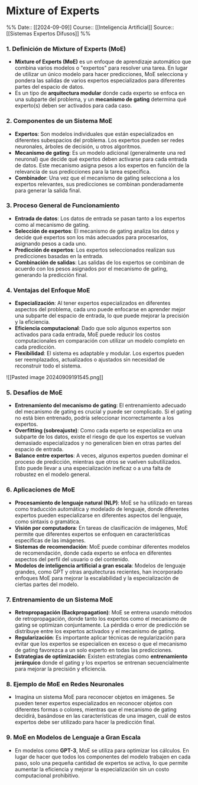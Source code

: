# Mixture of Experts

%%
Date:: [[2024-09-09]]
Course:: [[Inteligencia Artificial]]
Source:: [[Sistemas Expertos Difusos]]
%%


### 1. **Definición de Mixture of Experts (MoE)**

- **Mixture of Experts (MoE)** es un enfoque de aprendizaje automático que combina varios modelos o "expertos" para resolver una tarea. En lugar de utilizar un único modelo para hacer predicciones, MoE selecciona y pondera las salidas de varios expertos especializados para diferentes partes del espacio de datos.
- Es un tipo de **arquitectura modular** donde cada experto se enfoca en una subparte del problema, y un **mecanismo de gating** determina qué experto(s) deben ser activados para cada caso.

### 2. **Componentes de un Sistema MoE**

- **Expertos**: Son modelos individuales que están especializados en diferentes subespacios del problema. Los expertos pueden ser redes neuronales, árboles de decisión, u otros algoritmos.
- **Mecanismo de gating**: Es un modelo adicional (generalmente una red neuronal) que decide qué expertos deben activarse para cada entrada de datos. Este mecanismo asigna pesos a los expertos en función de la relevancia de sus predicciones para la tarea específica.
- **Combinador**: Una vez que el mecanismo de gating selecciona a los expertos relevantes, sus predicciones se combinan ponderadamente para generar la salida final.

### 3. **Proceso General de Funcionamiento**

- **Entrada de datos**: Los datos de entrada se pasan tanto a los expertos como al mecanismo de gating.
- **Selección de expertos**: El mecanismo de gating analiza los datos y decide qué expertos son los más adecuados para procesarlos, asignando pesos a cada uno.
- **Predicción de expertos**: Los expertos seleccionados realizan sus predicciones basadas en la entrada.
- **Combinación de salidas**: Las salidas de los expertos se combinan de acuerdo con los pesos asignados por el mecanismo de gating, generando la predicción final.

### 4. **Ventajas del Enfoque MoE**

- **Especialización**: Al tener expertos especializados en diferentes aspectos del problema, cada uno puede enfocarse en aprender mejor una subparte del espacio de entrada, lo que puede mejorar la precisión y la eficiencia.
- **Eficiencia computacional**: Dado que solo algunos expertos son activados para cada entrada, MoE puede reducir los costos computacionales en comparación con utilizar un modelo completo en cada predicción.
- **Flexibilidad**: El sistema es adaptable y modular. Los expertos pueden ser reemplazados, actualizados o ajustados sin necesidad de reconstruir todo el sistema.

![[Pasted image 20240909191545.png]]
### 5. **Desafíos de MoE**

- **Entrenamiento del mecanismo de gating**: El entrenamiento adecuado del mecanismo de gating es crucial y puede ser complicado. Si el gating no está bien entrenado, podría seleccionar incorrectamente a los expertos.
- **Overfitting (sobreajuste)**: Como cada experto se especializa en una subparte de los datos, existe el riesgo de que los expertos se vuelvan demasiado especializados y no generalicen bien en otras partes del espacio de entrada.
- **Balance entre expertos**: A veces, algunos expertos pueden dominar el proceso de predicción, mientras que otros se vuelven subutilizados. Esto puede llevar a una especialización ineficaz o a una falta de robustez en el modelo general.

### 6. **Aplicaciones de MoE**

- **Procesamiento de lenguaje natural (NLP)**: MoE se ha utilizado en tareas como traducción automática y modelado de lenguaje, donde diferentes expertos pueden especializarse en diferentes aspectos del lenguaje, como sintaxis o gramática.
- **Visión por computadora**: En tareas de clasificación de imágenes, MoE permite que diferentes expertos se enfoquen en características específicas de las imágenes.
- **Sistemas de recomendación**: MoE puede combinar diferentes modelos de recomendación, donde cada experto se enfoca en diferentes aspectos del perfil del usuario o del contenido.
- **Modelos de inteligencia artificial a gran escala**: Modelos de lenguaje grandes, como GPT y otras arquitecturas recientes, han incorporado enfoques MoE para mejorar la escalabilidad y la especialización de ciertas partes del modelo.

### 7. **Entrenamiento de un Sistema MoE**

- **Retropropagación (Backpropagation)**: MoE se entrena usando métodos de retropropagación, donde tanto los expertos como el mecanismo de gating se optimizan conjuntamente. La pérdida o error de predicción se distribuye entre los expertos activados y el mecanismo de gating.
- **Regularización**: Es importante aplicar técnicas de regularización para evitar que los expertos se especialicen en exceso o que el mecanismo de gating favorezca a un solo experto en todas las predicciones.
- **Estrategias de optimización**: Existen estrategias como **entrenamiento jerárquico** donde el gating y los expertos se entrenan secuencialmente para mejorar la precisión y eficiencia.

### 8. **Ejemplo de MoE en Redes Neuronales**

- Imagina un sistema MoE para reconocer objetos en imágenes. Se pueden tener expertos especializados en reconocer objetos con diferentes formas o colores, mientras que el mecanismo de gating decidirá, basándose en las características de una imagen, cuál de estos expertos debe ser utilizado para hacer la predicción final.

### 9. **MoE en Modelos de Lenguaje a Gran Escala**

- En modelos como **GPT-3**, MoE se utiliza para optimizar los cálculos. En lugar de hacer que todos los componentes del modelo trabajen en cada paso, solo una pequeña cantidad de expertos se activa, lo que permite aumentar la eficiencia y mejorar la especialización sin un costo computacional prohibitivo.

